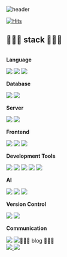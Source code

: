 ![header](https://capsule-render.vercel.app/api?type=rect&color=timeGradient&text=Welcome%20to%20sia's%20GitHub%20👋&animation=twinkling&fontSize=35&fontAlignY=40&fontAlign=70&height=250)
<!--
**siaSim/siaSim** is a ✨ _special_ ✨ repository because its `README.md` (this file) appears on your GitHub profile.

Here are some ideas to get you started:

- 🔭 I’m currently working on ...
- 🌱 I’m currently learning ...
- 👯 I’m looking to collaborate on ...
- 🤔 I’m looking for help with ...
- 💬 Ask me about ...
- 📫 How to reach me: ...
- 😄 Pronouns: ...
- ⚡ Fun fact: ...
-->
[![Hits](https://hits.seeyoufarm.com/api/count/incr/badge.svg?url=https%3A%2F%2Fgithub.com%2FsiaSim%2Fhit-counter&count_bg=%2300E4FF&title_bg=%23555555&icon=github.svg&icon_color=%23FFFFFF&title=hits&edge_flat=false)](https://hits.seeyoufarm.com)
## 👩🏻‍💻 stack 👩🏻‍💻
<div style="display:flex; flex-direction:column; align-items:flex-start;">
    <!-- Language -->
    <p><strong>Language</strong></p>
    <div>
        <img src="https://img.shields.io/badge/C-A8B9CC?style=for-the-badge&logo=C&logoColor=white">
        <img src="https://img.shields.io/badge/java-007396?style=for-the-badge&logo=java&logoColor=white"> 
        <img src="https://img.shields.io/badge/Python-3776AB?style=for-the-badge&logo=Python&logoColor=white">
    </div>
    <!-- Database -->
    <p><strong>Database</strong></p>
    <div>
        <img src="https://img.shields.io/badge/oracle-F80000?style=for-the-badge&logo=oracle&logoColor=white"> 
        <img src="https://img.shields.io/badge/mysql-4479A1?style=for-the-badge&logo=mysql&logoColor=white">
    </div>
    <!-- Server -->
    <p><strong>Server</strong></p>
    <div>
        <img src="https://img.shields.io/badge/linux-FCC624?style=for-the-badge&logo=linux&logoColor=black"> 
        <img src="https://img.shields.io/badge/apache tomcat-F8DC75?style=for-the-badge&logo=apachetomcat&logoColor=black">
    </div>
    <!-- Frontend -->
    <p><strong>Frontend</strong></p>
    <div>
        <img src="https://img.shields.io/badge/html5-E34F26?style=flat-square&logo=html5&logoColor=white"> 
        <img src="https://img.shields.io/badge/css-1572B6?style=flat-square&logo=css3&logoColor=white"> 
        <img src="https://img.shields.io/badge/javascript-F7DF1E?style=flat-square&logo=javascript&logoColor=black"> 
    </div>
    <!-- Development Tools -->
    <p><strong>Development Tools</strong></p>
    <div>
        <img src="https://img.shields.io/badge/Eclipse IDE-2C2255?style=for-the-badge&logo=Eclipse IDE&logoColor=white">
        <img src="https://img.shields.io/badge/Intellij IDEA-000000?style=for-the-badge&logo=Intellij IDEA&logoColor=white">
        <img src="https://img.shields.io/badge/Visual Studio Code-007ACC?style=for-the-badge&logo=Visual Studio Code&logoColor=white">
        <img src="https://img.shields.io/badge/Xcode-147EFB?style=for-the-badge&logo=Xcode&logoColor=white">
        <img src="https://img.shields.io/badge/Andoid Studio-3DDC84?style=flat-square&logo=android studio&logoColor=white">
    </div>
    <!-- AI -->
    <p><strong> AI </strong></p>
    <div>
        <img src="https://img.shields.io/badge/Jupyter-F37626?style=for-the-badge&logo=Jupyter&logoColor=white">
        <img src="https://img.shields.io/badge/Keras-D00000?style=for-the-badge&logo=Keras&logoColor=white">
        <img src="https://img.shields.io/badge/TensorFlow-FF6F00?style=for-the-badge&logo=TensorFlow&logoColor=white">
    </div>
    <!-- Version Control -->
    <p><strong>Version Control</strong></p>
    <div>
        <img src="https://img.shields.io/badge/Git-F05032?style=for-the-badge&logo=Git&logoColor=white">
        <img src="https://img.shields.io/badge/GitHub-181717?style=for-the-badge&logo=GitHub&logoColor=white">
    </div>
    <!-- Communication -->
    <p><strong>Communication</strong></p>
    <div>
      <img src="https://img.shields.io/badge/Notion-000000?style=for-the-badge&logo=Notion&logoColor=white">
      <img src="https://img.shields.io/badge/https://img.shields.io/badge/StarUML-8A2BE2>
    </div>
</div>

## 👩🏻‍💻 blog 👩🏻‍💻
  <div style="display:flex; flex-direction:column; align-items:flex-start;">
    <div>
        <span>
            <a href="https://shalisa.tistory.com/">
                <img src="https://img.shields.io/badge/tistory-000000?style=plastic&logo=tistory&logoColor=white"/>
            </a>
        </span>
        <span>
            <a href="https://blog.naver.com/shalisa">
                <img src="https://img.shields.io/badge/naver-03C75A?style=plastic&logo=naver&logoColor=white"/>
            </a>
        </span>
    </div>
</div>
